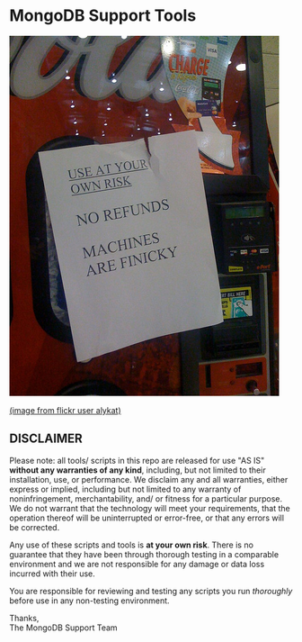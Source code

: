 MongoDB Support Tools
=====================

![Use at your own risk](/use-at-your-own-risk.jpg)

[(image from flickr user alykat)](http://www.flickr.com/photos/80081757@N00/4271250480/)

DISCLAIMER
----------
Please note: all tools/ scripts in this repo are released for use "AS IS" **without any warranties of any kind**,
including, but not limited to their installation, use, or performance.  We disclaim any and all warranties, either 
express or implied, including but not limited to any warranty of noninfringement, merchantability, and/ or fitness 
for a particular purpose.  We do not warrant that the technology will meet your requirements, that the operation 
thereof will be uninterrupted or error-free, or that any errors will be corrected.

Any use of these scripts and tools is **at your own risk**.  There is no guarantee that they have been through 
thorough testing in a comparable environment and we are not responsible for any damage or data loss incurred with 
their use.

You are responsible for reviewing and testing any scripts you run *thoroughly* before use in any non-testing 
environment.

Thanks,  
The MongoDB Support Team
